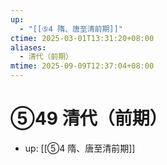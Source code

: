 ```yaml
---
up:
  - "[[⑤4 隋、唐至清前期]]"
ctime: 2025-03-01T13:31:20+08:00
aliases:
  - 清代（前期）
mtime: 2025-09-09T12:37:04+08:00
---
```


# ⑤49 清代（前期）

- up: [[⑤4 隋、唐至清前期]]

